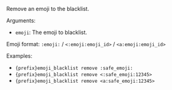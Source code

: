 Remove an emoji to the blacklist.

Arguments:
* `emoji`: The emoji to blacklist.

Emoji format: `:emoji:` / `<:emoji:emoji_id>` / `<a:emoji:emoji_id>`

Examples:
* `{prefix}emoji_blacklist remove :safe_emoji:`
* `{prefix}emoji_blacklist remove <:safe_emoji:12345>`
* `{prefix}emoji_blacklist remove <a:safe_emoji:12345>`
